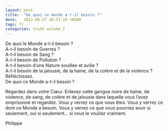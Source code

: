 ```yaml
---
layout: post
title:  "De quoi ce monde a-t-il besoin ?"
date:   2012-08-27 10:57:19 +0200
tags: fr
categories: truth volume_I
---
```

De quoi le Monde a-t-il besoin ?<br> 
A-t-il besoin de Guerres ?<br>
A-t-il besoin de Sang ?<br>
A-t-il besoin de Pollution ?<br>
A-t-il besoin d’une Nature souillée et avilie ?<br>
A-t-il besoin de la jalousie, de la haine, de la colère et de la violence ?<br>
Réfléchissez.<br>
De quoi ce Monde a-t-il besoin ?<br>

Regardez dans votre Cœur. Enlevez cette gangue noire de haine, de violence, de sang, de colère et de jalousie dans laquelle vous l’avez emprisonné et regardez. Vous y verrez ce que vous êtes. Vous y verrez ce dont ce Monde a besoin. Vous y verrez ce que vous pourriez avoir si seulement, oui si seulement… si vous le vouliez vraiment.

Philippe

<!-- 
Ce(tte) œuvre est mise à disposition selon les termes de la Licence Creative Commons Attribution - Pas d’Utilisation Commerciale 4.0 International.
-->